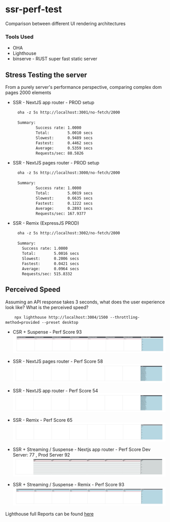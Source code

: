 # ssr-perf-test
Comparison between different UI rendering architectures


### Tools Used
- OHA
- Lighthouse
- binserve - RUST super fast static server

## Stress Testing the server

From a purely server's performance perspective, comparing complex dom pages 2000 elements

- SSR - NextJS app router - PROD setup

        oha -z 5s http://localhost:3001/no-fetch/2000
        
        Summary:
                Success rate: 1.0000
                Total:        5.0010 secs
                Slowest:      0.9489 secs
                Fastest:      0.4462 secs
                Average:      0.5359 secs
                Requests/sec: 88.5826

- SSR - NextJS pages router - PROD setup

        oha -z 5s http://localhost:3000/no-fetch/2000
        
        Summary:
                Success rate: 1.0000
                Total:        5.0019 secs
                Slowest:      0.6635 secs
                Fastest:      0.1222 secs
                Average:      0.2893 secs
                Requests/sec: 167.9377


- SSR - Remix (ExpressJS PROD)

        oha -z 5s http://localhost:3002/no-fetch/2000

        Summary:
          Success rate: 1.0000
          Total:        5.0016 secs
          Slowest:      0.2006 secs
          Fastest:      0.0421 secs
          Average:      0.0964 secs
          Requests/sec: 515.8332

## Perceived Speed

Assuming an API response takes 3 seconds, what does the user experience look like? What is the perceived speed?

        npx lighthouse http://localhost:3004/1500 --throttling-method=provided --preset desktop 

- CSR + Suspense - Perf Score 93
![CSR](/reports/user-perception/csr-suspense-delayed.png)

- SSR - NextJS pages router - Perf Score 58
![Nextjs Page](/reports/user-perception/nextjs-pages-delayed.png)

- SSR - NextJS app router - Perf Score 54
![Nextjs Page](/reports/user-perception/nextjs-app-delayed.png)

- SSR - Remix - Perf Score 65
![Nextjs Page](/reports/user-perception/remix-delayed.png)
 
- SSR + Streaming / Suspense - Nextjs app router - Perf Score Dev Server: 77 , Prod Server 92
![Nextjs Page](/reports/user-perception/nextjs-app-streaming-delayed-prod.png)

- SSR + Streaming / Suspense - Remix - Perf Score 93
![Nextjs Page](/reports/user-perception/remix-streaming-delayed.png)

Lighthouse full Reports can be found [here](/reports/lighthouse)

